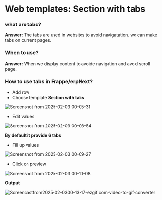 # Web templates: Section with tabs

### what are tabs?
**Answer:** The tabs are used in websites to avoid navigatation. we can make tabs on current pages.

### When to use?
**Answer:** When we display content to avoide navigation and avoid scroll page.

### How to use tabs in Frappe/erpNext?

* Add row
* Choose template **Section with tabs**

![Screenshot from 2025-02-03 00-05-31](https://github.com/user-attachments/assets/35d1f5eb-2230-45d0-8e58-dcb662418c71)

* Edit values

![Screenshot from 2025-02-03 00-06-54](https://github.com/user-attachments/assets/3d5fae9a-2d5c-402f-94f2-682699aed6dd)

**By default it provide 6 tabs**

* Fill up values

![Screenshot from 2025-02-03 00-09-27](https://github.com/user-attachments/assets/0efc2a75-71c6-47fd-8b91-e80655f5c52c)

* Click on preview

![Screenshot from 2025-02-03 00-10-08](https://github.com/user-attachments/assets/1f4e217e-c8f0-4b5d-a6f8-51b3609e227a)

**Output**

![Screencastfrom2025-02-0300-13-17-ezgif com-video-to-gif-converter](https://github.com/user-attachments/assets/7de2422f-5cfd-4c3a-909e-321a103c3c24)
